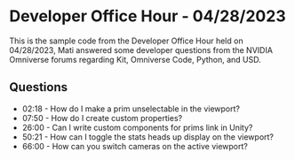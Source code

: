 # Developer Office Hour - 04/28/2023
This is the sample code from the Developer Office Hour held on 04/28/2023, Mati answered some developer questions 
from the NVIDIA Omniverse forums regarding Kit, Omniverse Code, Python, and USD.

## Questions
- 02:18 - How do I make a prim unselectable in the viewport?
- 07:50 - How do I create custom properties?
- 26:00 - Can I write custom components for prims link in Unity?
- 50:21 - How can I toggle the stats heads up display on the viewport?
- 66:00 - How can you switch cameras on the active viewport?
